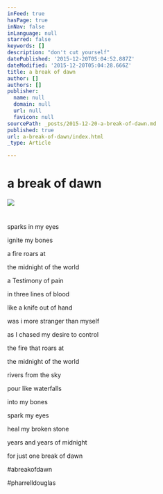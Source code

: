 ```yaml
---
inFeed: true
hasPage: true
inNav: false
inLanguage: null
starred: false
keywords: []
description: "don't cut yourself"
datePublished: '2015-12-20T05:04:52.887Z'
dateModified: '2015-12-20T05:04:28.666Z'
title: a break of dawn
author: []
authors: []
publisher:
  name: null
  domain: null
  url: null
  favicon: null
sourcePath: _posts/2015-12-20-a-break-of-dawn.md
published: true
url: a-break-of-dawn/index.html
_type: Article

---
```

# a break of dawn
![](https://the-grid-user-content.s3-us-west-2.amazonaws.com/803167da-8544-46b9-aecb-4bfdb11757d7.jpg)

# 

sparks in my eyes

ignite my bones

a fire roars at

the midnight of the world

a Testimony of pain

in three lines of blood

like a knife out of hand

was i more stranger than myself

as I chased my desire to control

the fire that roars at

the midnight of the world

rivers from the sky

pour like waterfalls

into my bones

spark my eyes

heal my broken stone

years and years of midnight

for just one break of dawn

\#abreakofdawn

\#pharrelldouglas
